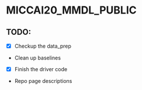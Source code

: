 # MICCAI20_MMDL_PUBLIC
## TODO:
* [x] Checkup the data_prep
* Clean up baselines
* [x] Finish the driver code
* Repo page descriptions
